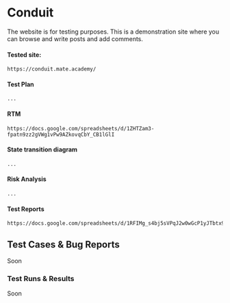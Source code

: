 # Conduit
The website is for testing purposes. This is a demonstration site where you can browse and write posts and add comments.

#### Tested site:
```
https://conduit.mate.academy/
```

#### Test Plan
```
...
```

#### RTM
```
https://docs.google.com/spreadsheets/d/1ZHTZam3-fpatn9zz2gVWg1vPw9AZkovqCbY_CB1lGlI
```

#### State transition diagram
```
...
```

#### Risk Analysis
```
...
```

#### Test Reports
```
https://docs.google.com/spreadsheets/d/1RFIMg_s4bj5sVPqJ2w0wGcP1yJTbtx9kv2MAiHhtDQg
```

## Test Cases & Bug Reports
Soon

### Test Runs & Results
Soon

